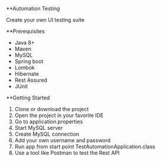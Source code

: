 **Automation Testing

Create your own UI testing suite

**Prerequisites

- Java 8+
- Maven
- MySQL
- Spring boot
- Lombok
- Hibernate
- Rest Assured
- JUnit

**Getting Started

1. Clone or download the project
2. Open the project in your favorite IDE
3. Go to application.properties
4. Start MySQL server
5. Create MySQL connection
6. Add your own username and password
7. Run app from start point TestAutomationApplication.class
8. Use a tool like Postman to test the Rest API

